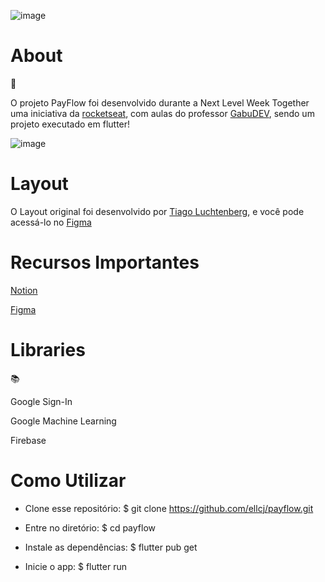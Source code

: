 ![image](https://user-images.githubusercontent.com/56460292/123560001-f1a1f280-d775-11eb-9ca7-927cd4a9b7f4.png)



<h1>About</h1> 📖

O projeto PayFlow foi desenvolvido durante a  Next Level Week Together uma iniciativa da [rocketseat](https://github.com/rocketseat-education), com aulas do professor [GabuDEV](https://github.com/gabuldev), sendo um projeto executado em flutter! 

![image](https://user-images.githubusercontent.com/56460292/123560129-e3a0a180-d776-11eb-8f48-a99e03772940.png)

<h1>Layout</h1> 

O Layout original foi desenvolvido por [Tiago Luchtenberg](https://www.instagram.com/tiagoluchtenberg/), e você pode acessá-lo no [Figma](https://www.figma.com/file/kLK7FYnWKMoN68sQXcSniu/PayFlow)

<h1>Recursos Importantes</h1> 

[Notion](https://www.notion.so/Mission-Flutter-9d2a1e0818b64b61bc5d9a0424f5c766) 

[Figma](https://www.figma.com/file/kLK7FYnWKMoN68sQXcSniu/PayFlow)

<h1>Libraries</h1> 📚

Google Sign-In

Google Machine Learning

Firebase

<h1> Como Utilizar</h1>

- Clone esse repositório:
$ git clone https://github.com/ellcj/payflow.git

- Entre no diretório:
$ cd payflow

- Instale as dependências:
$ flutter pub get

- Inicie o app: 
$ flutter run

